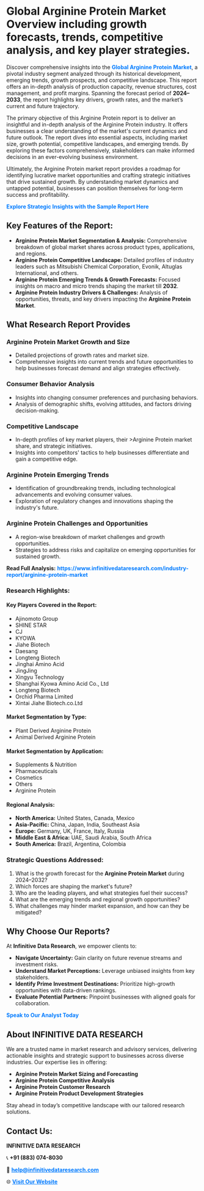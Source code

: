 <h1>Global Arginine Protein Market Overview including growth forecasts, trends, competitive analysis, and key player strategies.</h1>
<p>
Discover comprehensive insights into the 
<a href="https://www.infinitivedataresearch.com/industry-report/arginine-protein-market" rel="dofollow" style="color: #007BFF; text-decoration: none;"><strong>Global Arginine Protein Market</strong></a>, a pivotal industry segment analyzed through its historical development, emerging trends, growth prospects, and competitive landscape. This report offers an in-depth analysis of production capacity, revenue structures, cost management, and profit margins. Spanning the forecast period of <strong>2024–2033</strong>, the report highlights key drivers, growth rates, and the market’s current and future trajectory.
</p>
<p>
The primary objective of this Arginine Protein report is to deliver an insightful and in-depth analysis of the Arginine Protein industry. It offers businesses a clear understanding of the market's current dynamics and future outlook. The report dives into essential aspects, including market size, growth potential, competitive landscapes, and emerging trends. By exploring these factors comprehensively, stakeholders can make informed decisions in an ever-evolving business environment.
</p>
<p>
Ultimately, the Arginine Protein market report provides a roadmap for identifying lucrative market opportunities and crafting strategic initiatives that drive sustained growth. By understanding market dynamics and untapped potential, businesses can position themselves for long-term success and profitability.
</p>
<p>
<a href="https://www.infinitivedataresearch.com/request-sample/reportId=110772" style="color: #007BFF; text-decoration: none;"><strong>Explore Strategic Insights with the Sample Report Here</strong></a>
</p>

<h2>Key Features of the Report:</h2>
<ul>
<li><strong>Arginine Protein Market Segmentation & Analysis:</strong> Comprehensive breakdown of global market shares across product types, applications, and regions.</li>
<li><strong>Arginine Protein Competitive Landscape:</strong> Detailed profiles of industry leaders such as Mitsubishi Chemical Corporation, Evonik, Altuglas International, and others.</li>
<li><strong>Arginine Protein Emerging Trends & Growth Forecasts:</strong> Focused insights on macro and micro trends shaping the market till <strong>2032</strong>.</li>
<li><strong>Arginine Protein Industry Drivers & Challenges:</strong> Analysis of opportunities, threats, and key drivers impacting the <strong>Arginine Protein Market</strong>.</li>
</ul>

<h2>What Research Report Provides</h2>
<h3>Arginine Protein Market Growth and Size</h3>
<ul>
<li>Detailed projections of growth rates and market size.</li>
<li>Comprehensive insights into current trends and future opportunities to help businesses forecast demand and align strategies effectively.</li>
</ul>

<h3>Consumer Behavior Analysis</h3>
<ul>
<li>Insights into changing consumer preferences and purchasing behaviors.</li>
<li>Analysis of demographic shifts, evolving attitudes, and factors driving decision-making.</li>
</ul>

<h3>Competitive Landscape</h3>
<ul>
<li>In-depth profiles of key market players, their >Arginine Protein market share, and strategic initiatives.</li>
<li>Insights into competitors' tactics to help businesses differentiate and gain a competitive edge.</li>
</ul>

<h3>Arginine Protein Emerging Trends</h3>
<ul>
<li>Identification of groundbreaking trends, including technological advancements and evolving consumer values.</li>
<li>Exploration of regulatory changes and innovations shaping the industry's future.</li>
</ul>

<h3>Arginine Protein Challenges and Opportunities</h3>
<ul>
<li>A region-wise breakdown of market challenges and growth opportunities.</li>
<li>Strategies to address risks and capitalize on emerging opportunities for sustained growth.</li>
</ul>
<p><strong>Read Full Analysis:</strong> <a href="https://www.infinitivedataresearch.com/industry-report/arginine-protein-market" rel="dofollow" style="color: #007BFF; text-decoration: none;"><strong>https://www.infinitivedataresearch.com/industry-report/arginine-protein-market</strong></a></p>
<h3>Research Highlights:</h3>
<h4>Key Players Covered in the Report:</h4>
<ul><li>Ajinomoto Group</li><li>SHINE STAR</li><li>CJ</li><li>KYOWA</li><li>Jiahe Biotech</li><li>Daesang</li><li>Longteng Biotech</li><li>Jinghai Amino Acid</li><li>JingJing</li><li>Xingyu Technology</li><li>Shanghai Kyowa Amino Acid Co., Ltd</li><li>Longteng Biotech</li><li>Orchid Pharma Limited</li><li>Xintai Jiahe Biotech.co.Ltd</li></ul>
<h4>Market Segmentation by Type:</h4>
<ul><li>Plant Derived Arginine Protein</li><li>Animal Derived Arginine Protein</li></ul>
<h4>Market Segmentation by Application:</h4>
<ul><li>Supplements &amp; Nutrition</li><li>Pharmaceuticals</li><li>Cosmetics</li><li>Others</li><li>Arginine Protein</li></ul>

<h4>Regional Analysis:</h4>
<ul>
<li><strong>North America:</strong> United States, Canada, Mexico</li>
<li><strong>Asia-Pacific:</strong> China, Japan, India, Southeast Asia</li>
<li><strong>Europe:</strong> Germany, UK, France, Italy, Russia</li>
<li><strong>Middle East & Africa:</strong> UAE, Saudi Arabia, South Africa</li>
<li><strong>South America:</strong> Brazil, Argentina, Colombia</li>
</ul>

<h3>Strategic Questions Addressed:</h3>
<ol>
<li>What is the growth forecast for the <strong>Arginine Protein Market</strong> during 2024–2032?</li>
<li>Which forces are shaping the market's future?</li>
<li>Who are the leading players, and what strategies fuel their success?</li>
<li>What are the emerging trends and regional growth opportunities?</li>
<li>What challenges may hinder market expansion, and how can they be mitigated?</li>
</ol>

<h2>Why Choose Our Reports?</h2>
<p>At <strong>Infinitive Data Research</strong>, we empower clients to:</p>
<ul>
<li><strong>Navigate Uncertainty:</strong> Gain clarity on future revenue streams and investment risks.</li>
<li><strong>Understand Market Perceptions:</strong> Leverage unbiased insights from key stakeholders.</li>
<li><strong>Identify Prime Investment Destinations:</strong> Prioritize high-growth opportunities with data-driven rankings.</li>
<li><strong>Evaluate Potential Partners:</strong> Pinpoint businesses with aligned goals for collaboration.</li>
</ul>
<p><a href="https://www.infinitivedataresearch.com/industry-report/arginine-protein-market" rel="dofollow" style="color: #007BFF; text-decoration: none;"><strong>Speak to Our Analyst Today</strong></a></p>

<h2>About INFINITIVE DATA RESEARCH</h2>
<p>We are a trusted name in market research and advisory services, delivering actionable insights and strategic support to businesses across diverse industries. Our expertise lies in offering:</p>
<ul>
<li><strong>Arginine Protein Market Sizing and Forecasting</strong></li>
<li><strong>Arginine Protein Competitive Analysis</strong></li>
<li><strong>Arginine Protein Customer Research</strong></li>
<li><strong>Arginine Protein Product Development Strategies</strong></li>
</ul>
<p>Stay ahead in today’s competitive landscape with our tailored research solutions.</p>

<h2>Contact Us:</h2>
<p><strong>INFINITIVE DATA RESEARCH</strong></p>
<p>📞 <strong>+91 (883) 074-8030</strong></p>
<p>📧 <strong><a href="mailto:help@infinitivedataresearch.com" style="color: #007BFF;">help@infinitivedataresearch.com</a></strong></p>
<p>🌐 <strong><a href="https://www.infinitivedataresearch.com" rel="dofollow" style="color: #007BFF;">Visit Our Website</a></strong></p>